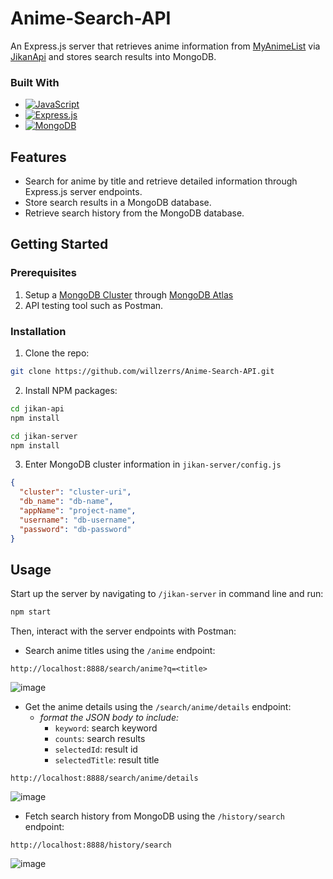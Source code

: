 # Anime-Search-API

An Express.js server that retrieves anime information from [MyAnimeList](https://myanimelist.net/) via [JikanApi](https://jikan.moe/) and stores search results into MongoDB.

### Built With
* [![JavaScript](https://img.shields.io/badge/javascript-%23323330.svg?style=for-the-badge&logo=javascript&logoColor=%23F7DF1E)](https://www.javascript.com/)
* [![Express.js](https://img.shields.io/badge/express.js-%23404d59.svg?style=for-the-badge&logo=express&logoColor=%2361DAFB)](https://expressjs.com/)
* [![MongoDB](https://img.shields.io/badge/MongoDB-%234ea94b.svg?style=for-the-badge&logo=mongodb&logoColor=white)](https://www.mongodb.com/)

## Features
- Search for anime by title and retrieve detailed information through Express.js server endpoints.
- Store search results in a MongoDB database.
- Retrieve search history from the MongoDB database.

## Getting Started
### Prerequisites
1. Setup a [MongoDB Cluster](https://www.mongodb.com/resources/products/fundamentals/clusters) through [MongoDB Atlas](https://www.mongodb.com/products/platform/atlas-database)
2. API testing tool such as Postman.

### Installation
1. Clone the repo:
  ```bash
  git clone https://github.com/willzerrs/Anime-Search-API.git
  ```
2. Install NPM packages:
  ```bash
  cd jikan-api
  npm install
  ```
  ```bash
  cd jikan-server
  npm install
  ```
3. Enter MongoDB cluster information in `jikan-server/config.js`
  ```json
  {
    "cluster": "cluster-uri",
    "db_name": "db-name",
    "appName": "project-name",
    "username": "db-username",
    "password": "db-password"
  }
```

## Usage
Start up the server by navigating to `/jikan-server` in command line and run:
```bash
npm start
```

Then, interact with the server endpoints with Postman:

* Search anime titles using the `/anime` endpoint:
```
http://localhost:8888/search/anime?q=<title>
```
![image](https://github.com/willzerrs/Anime-Search-API/assets/10387582/a16ebf6e-a32a-4df2-96cd-abc001f73af0)

* Get the anime details using the `/search/anime/details` endpoint:
	* _format the JSON body to include:_
 		* `keyword`: search keyword
   		* `counts`: search results
   		* `selectedId`: result id
   		* `selectedTitle`: result title
```
http://localhost:8888/search/anime/details
```
![image](https://github.com/willzerrs/Anime-Search-API/assets/10387582/8f47473d-11e8-415c-98e1-e3594e50cc71)

* Fetch search history from MongoDB using the `/history/search` endpoint:
```
http://localhost:8888/history/search
```
![image](https://github.com/willzerrs/Anime-Search-API/assets/10387582/c9066bd7-f831-42b9-bdb7-6397f0670b34)


